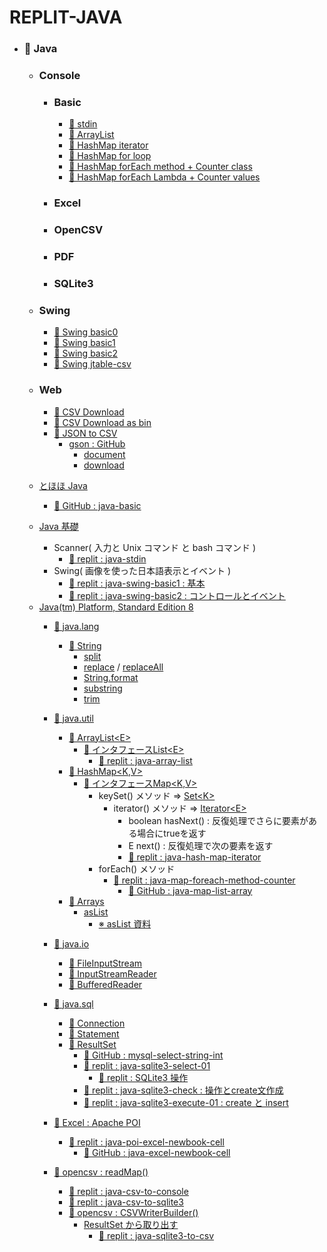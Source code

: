 # REPLIT-JAVA

- ### 📗 Java
  - ### Console
    - ### Basic
      - [📕 stdin](https://replit.com/@sworc/java-stdin)
      - [📕 ArrayList](https://replit.com/@sworc/java-array-list)
      - [📕 HashMap iterator](https://replit.com/@sworc/java-hash-map-iterator)
      - [📕 HashMap for loop](https://replit.com/@sworc/java-hash-map-for)
      - [📕 HashMap forEach method + Counter class](https://replit.com/@sworc/java-map-foreach-method-counter)
      - [📕 HashMap forEach Lambda + Counter values](https://replit.com/@sworc/java-hash-map-foreach-lambd)
    - ### Excel
    - ### OpenCSV
    - ### PDF
    - ### SQLite3
  - ### Swing
      - [📕 Swing basic0](https://replit.com/@sworc/java-swing-basic0)
      - [📕 Swing basic1](https://replit.com/@sworc/java-swing-basic1)
      - [📕 Swing basic2](https://replit.com/@sworc/java-swing-basic2)
      - [📕 Swing jtable-csv](https://replit.com/@sworc/java-swing-jtable-csv)
  - ### Web
      - [📕 CSV Download](https://replit.com/@sworc/java-csv-download)
      - [📕 CSV Download as bin](https://replit.com/@sworc/java-csv-download-as-bin)
      - [📕 JSON to CSV](https://replit.com/@sworc/java-json-to-csv)
        - [gson : GitHub](https://github.com/google/gson)
          - [document](https://www.javadoc.io/doc/com.google.code.gson/gson/latest/com.google.gson/com/google/gson/Gson.html)
          - [download](https://search.maven.org/artifact/com.google.code.gson/gson/2.10.1/jar)

  - [とほほ Java](https://www.tohoho-web.com/java/)
    - [📘 GitHub : java-basic](https://github.com/winofsql/subject-1021-java-csharp-basic/blob/main/Program.java)
  - [Java 基礎](https://java-code.jp/)
    - Scanner( 入力と Unix コマンド と bash コマンド )
      - [📕 replit : java-stdin](https://replit.com/@sworc/java-stdin)
    - Swing( 画像を使った日本語表示とイベント )
      - [📕 replit : java-swing-basic1 : 基本](https://replit.com/@sworc/java-swing-basic1)
      - [📕 replit : java-swing-basic2 : コントロールとイベント](https://replit.com/@sworc/java-swing-basic2)
  <!-- - [Java への道](http://www.javaroad.jp/) -->
  - [Java(tm) Platform, Standard Edition 8](https://docs.oracle.com/javase/jp/8/docs/api/)
    - [🔷 java.lang](https://docs.oracle.com/javase/jp/8/docs/api/index.html?java/lang/package-summary.html)
      - [🔔 String](https://docs.oracle.com/javase/jp/8/docs/api/index.html?java/lang/String.html)
        - [split](https://docs.oracle.com/javase/jp/8/docs/api/java/lang/String.html#split-java.lang.String-)
        - [replace](https://docs.oracle.com/javase/jp/8/docs/api/java/lang/String.html#replace-java.lang.CharSequence-java.lang.CharSequence-) / [replaceAll](https://docs.oracle.com/javase/jp/8/docs/api/java/lang/String.html#replaceAll-java.lang.String-java.lang.String-)
        - [String.format](https://docs.oracle.com/javase/jp/8/docs/api/java/lang/String.html#format-java.lang.String-java.lang.Object...-)
        - [substring](https://docs.oracle.com/javase/jp/8/docs/api/java/lang/String.html#substring-int-int-)
        - [trim](https://docs.oracle.com/javase/jp/8/docs/api/java/lang/String.html#trim--)
    - [🔷 java.util](https://docs.oracle.com/javase/jp/8/docs/api/index.html?java/util/package-summary.html)
      - [🔔 ArrayList&lt;E&gt;](https://docs.oracle.com/javase/jp/8/docs/api/index.html?java/util/ArrayList.html)
        - [🚩 インタフェースList&lt;E&gt;](https://docs.oracle.com/javase/jp/8/docs/api/index.html?java/util/List.html)
          - [📕 replit : java-array-list](https://replit.com/@sworc/java-array-list)
      - [🔔 HashMap&lt;K,V&gt;](https://docs.oracle.com/javase/jp/8/docs/api/index.html?java/util/HashMap.html)
        - [🚩 インタフェースMap&lt;K,V&gt;](https://docs.oracle.com/javase/jp/8/docs/api/index.html?java/util/Map.html)
          - keySet() メソッド => [Set&lt;K&gt;](https://docs.oracle.com/javase/jp/8/docs/api/java/util/Set.html)
            - iterator() メソッド => [Iterator&lt;E&gt;](https://docs.oracle.com/javase/jp/8/docs/api/java/util/Iterator.html)
              - boolean hasNext() : 反復処理でさらに要素がある場合にtrueを返す
              - E next() : 反復処理で次の要素を返す
              - [📕 replit : java-hash-map-iterator](https://replit.com/@sworc/java-hash-map-iterator#Main.java)
          - forEach() メソッド 
            - [📕 replit : java-map-foreach-method-counter](https://replit.com/@sworc/java-map-foreach-method-counter#Main.java)
              - [📘 GitHub : java-map-list-array](https://github.com/winofsql/java-map-list-array/blob/main/README.md)
      - [🔔 Arrays](https://docs.oracle.com/javase/jp/8/docs/api/index.html?java/util/Arrays.html)
        - [asList](https://docs.oracle.com/javase/jp/8/docs/api/java/util/Arrays.html#asList-T...-)
          - [※ asList 資料](https://blog.java-reference.com/java-arrays-aslist/)
    - [🔷 java.io](https://docs.oracle.com/javase/jp/8/docs/api/index.html?java/io/package-summary.html)
      - [🔔 FileInputStream](https://docs.oracle.com/javase/jp/8/docs/api/index.html?java/io/FileInputStream.html)
      - [🔔 InputStreamReader](https://docs.oracle.com/javase/jp/8/docs/api/index.html?java/io/InputStreamReader.html)
      - [🔔 BufferedReader](https://docs.oracle.com/javase/jp/8/docs/api/index.html?java/io/BufferedReader.html)
    - [🔷 java.sql](https://docs.oracle.com/javase/jp/8/docs/api/index.html?java/sql/package-summary.html)
      - [🔔 Connection](https://docs.oracle.com/javase/jp/8/docs/api/index.html?java/sql/Connection.html)
      - [🔔 Statement](https://docs.oracle.com/javase/jp/8/docs/api/index.html?java/sql/Statement.html)
      - [🔔 ResultSet](https://docs.oracle.com/javase/jp/8/docs/api/index.html?java/sql/ResultSet.html)
        - [📘 GitHub : mysql-select-string-int](https://github.com/winofsql/java-mysql-select-string-int)
        - [📕 replit : java-sqlite3-select-01](https://replit.com/@sworc/java-sqlite3-select-01)
          - [📕 replit : SQLite3 操作](https://replit.com/@sworc/SQLite3-select-import)
        - [📕 replit : java-sqlite3-check : 操作とcreate文作成](https://replit.com/@sworc/java-sqlite3-check)
        - [📕 replit : java-sqlite3-execute-01 : create と insert](https://replit.com/@sworc/java-sqlite3-execute-01)
    - [🔶 Excel : Apache POI](https://poi.apache.org/apidocs/4.1/org/apache/poi/xssf/usermodel/XSSFWorkbook.html)
        - [📕 replit : java-poi-excel-newbook-cell](https://replit.com/@sworc/java-poi-excel-newbook-cell#Main.java)
          - [📘 GitHub : java-excel-newbook-cell](https://github.com/winofsql/java-excel-newbook-cellt)

    - [🔶 opencsv : readMap() ](https://javadoc.io/static/com.opencsv/opencsv/5.8/index.html?com/opencsv/CSVReaderHeaderAware.html)
      - [📕 replit : java-csv-to-console](https://replit.com/@sworc/java-csv-to-console)
      - [📕 replit : java-csv-to-sqlite3](https://replit.com/@sworc/java-csv-to-sqlite3)
      - [🔶 opencsv : CSVWriterBuilder() ](https://javadoc.io/static/com.opencsv/opencsv/5.8/index.html?com/opencsv/CSVWriterBuilder.html)
        - [ResultSet から取り出す](https://opencsv.sourceforge.net/#from_a_database_table)
          - [📕 replit : java-sqlite3-to-csv](https://replit.com/@sworc/java-sqlite3-to-csv)
